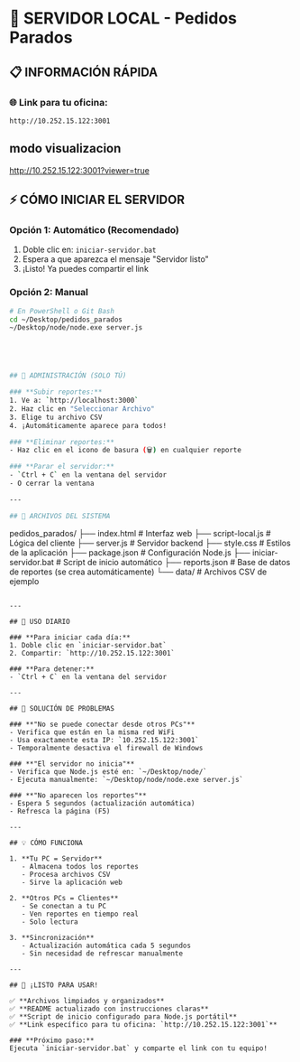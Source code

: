 # 🚀 SERVIDOR LOCAL - Pedidos Parados

## 📋 INFORMACIÓN RÁPIDA

### 🌐 **Link para tu oficina:**
```
http://10.252.15.122:3001
```
## modo visualizacion
http://10.252.15.122:3001?viewer=true


## ⚡ CÓMO INICIAR EL SERVIDOR

### Opción 1: **Automático (Recomendado)**
1. Doble clic en: `iniciar-servidor.bat`
2. Espera a que aparezca el mensaje "Servidor listo"
3. ¡Listo! Ya puedes compartir el link

### Opción 2: **Manual**
```bash
# En PowerShell o Git Bash
cd ~/Desktop/pedidos_parados
~/Desktop/node/node.exe server.js





## 🔧 ADMINISTRACIÓN (SOLO TÚ)

### **Subir reportes:**
1. Ve a: `http://localhost:3000`
2. Haz clic en "Seleccionar Archivo"
3. Elige tu archivo CSV
4. ¡Automáticamente aparece para todos!

### **Eliminar reportes:**
- Haz clic en el icono de basura (🗑️) en cualquier reporte

### **Parar el servidor:**
- `Ctrl + C` en la ventana del servidor
- O cerrar la ventana

---

## 📁 ARCHIVOS DEL SISTEMA

```
pedidos_parados/
├── index.html          # Interfaz web
├── script-local.js     # Lógica del cliente
├── server.js           # Servidor backend
├── style.css           # Estilos de la aplicación
├── package.json        # Configuración Node.js
├── iniciar-servidor.bat # Script de inicio automático
├── reports.json        # Base de datos de reportes (se crea automáticamente)
└── data/               # Archivos CSV de ejemplo
```

---

## 🔄 USO DIARIO

### **Para iniciar cada día:**
1. Doble clic en `iniciar-servidor.bat`
2. Compartir: `http://10.252.15.122:3001`

### **Para detener:**
- `Ctrl + C` en la ventana del servidor

---

## 🚨 SOLUCIÓN DE PROBLEMAS

### **"No se puede conectar desde otros PCs"**
- Verifica que están en la misma red WiFi
- Usa exactamente esta IP: `10.252.15.122:3001`
- Temporalmente desactiva el firewall de Windows

### **"El servidor no inicia"**
- Verifica que Node.js esté en: `~/Desktop/node/`
- Ejecuta manualmente: `~/Desktop/node/node.exe server.js`

### **"No aparecen los reportes"**
- Espera 5 segundos (actualización automática)
- Refresca la página (F5)

---

## 💡 CÓMO FUNCIONA

1. **Tu PC = Servidor**
   - Almacena todos los reportes
   - Procesa archivos CSV
   - Sirve la aplicación web

2. **Otros PCs = Clientes**
   - Se conectan a tu PC
   - Ven reportes en tiempo real
   - Solo lectura

3. **Sincronización**
   - Actualización automática cada 5 segundos
   - Sin necesidad de refrescar manualmente

---

## 🎯 ¡LISTO PARA USAR!

✅ **Archivos limpiados y organizados**
✅ **README actualizado con instrucciones claras**
✅ **Script de inicio configurado para Node.js portátil**
✅ **Link específico para tu oficina: `http://10.252.15.122:3001`**

### **Próximo paso:**
Ejecuta `iniciar-servidor.bat` y comparte el link con tu equipo!
